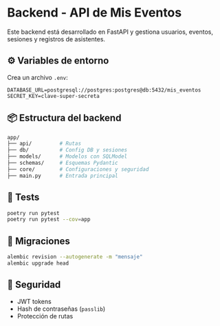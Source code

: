 # Backend - API de Mis Eventos

Este backend está desarrollado en FastAPI y gestiona usuarios, eventos, sesiones y registros de asistentes.


## ⚙️ Variables de entorno

Crea un archivo `.env`:

```env
DATABASE_URL=postgresql://postgres:postgres@db:5432/mis_eventos
SECRET_KEY=clave-super-secreta
```

## 📦 Estructura del backend

```bash
app/
├── api/         # Rutas
├── db/          # Config DB y sesiones
├── models/      # Modelos con SQLModel
├── schemas/     # Esquemas Pydantic
├── core/        # Configuraciones y seguridad
├── main.py      # Entrada principal
```

## 🧪 Tests

```bash
poetry run pytest
poetry run pytest --cov=app
```

## 🔧 Migraciones

```bash
alembic revision --autogenerate -m "mensaje"
alembic upgrade head
```

## 🔐 Seguridad

- JWT tokens
- Hash de contraseñas (`passlib`)
- Protección de rutas
